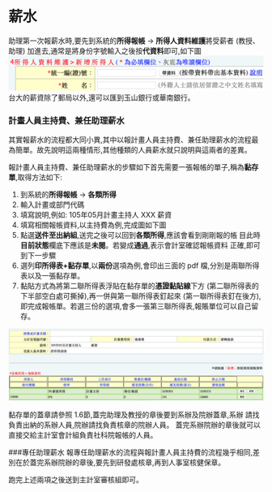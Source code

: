 # 薪水
 助理第一次報薪水時,要先到系統的**所得報帳** → **所得人資料維護**將受薪者 (教授、助理) 加進去,通常是將身份字號輸入之後按**代資料**即可,如下圖
 ![新增所得人](reimburse.addearn.png)
台大的薪資除了郵局以外,還可以匯到玉山銀行或華南銀行。


### 計畫人員主持費、兼任助理薪水

其實報薪水的流程都大同小異,其中以報計畫人員主持費、兼任助理薪水的流程最 為簡單。故先說明這兩種情形,其他種類的人員薪水就只說明與這兩者的差異。

報計畫人員主持費、兼任助理薪水的步驟如下首先需要一張報帳的單子,稱為**黏存單**,取得方法如下:

1. 到系統的**所得報帳** → **各類所得**
2. 輸入計畫或部門代碼
3. 填寫說明,例如: 105年05月計畫主持人 XXX 薪資 
4. 填寫相關報帳資料,以主持費為例,完成圖如下圖
5. 點選**送件至出納組**,送完之後可以回到**各類所得**,應該會看到剛剛報的帳 目此時**目前狀態**欄底下應該是**未閱**。若變成**通過**,表示會計室確認報帳資料 正確,即可到下一步驟
6. 選列**印所得表+黏存單**,以**兩份**選項為例,會印出三面的 pdf 檔,分別是兩聯所得表以及一張黏存單。
7. 黏貼方式為將第二聯所得表浮貼在黏存單的**憑證黏貼線**下方 (第二聯所得表的下半部空白處可撕掉),再一併與第一聯所得表釘起來 (第一聯所得表釘在後方),即完成報帳單。若選三份的選項,會多一張第三聯所得表,報賬單位可以自己留存。

![計畫主持費範例](reimburse.example.png)

黏存單的蓋章請參照 1.6節,蓋完助理及教授的章後要到系辦及院辦蓋章,系辦 請找負責出納的系辦人員,院辦請找負責核章的院辦人員。
  蓋完系辦院辦的章後就可以直接交給主計室會計組負責社科院報帳的人員。
  
###專任助理薪水
 報專任助理薪水的流程與報計畫人員主持費的流程幾乎相同,差別在於蓋完系辦院辦的章後,要先到研發處核章,再到人事室核健保章。

  跑完上述兩項之後送到主計室審核組即可。
